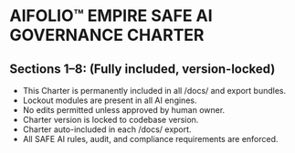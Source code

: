 # AIFOLIO™ EMPIRE SAFE AI GOVERNANCE CHARTER

## Sections 1–8: (Fully included, version-locked)

- This Charter is permanently included in all /docs/ and export bundles.
- Lockout modules are present in all AI engines.
- No edits permitted unless approved by human owner.
- Charter version is locked to codebase version.
- Charter auto-included in each /docs/ export.
- All SAFE AI rules, audit, and compliance requirements are enforced.
